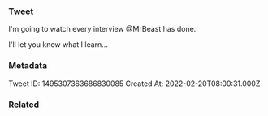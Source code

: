 ### Tweet
I'm going to watch every interview @MrBeast has done.

I'll let you know what I learn...

### Metadata
Tweet ID: 1495307363686830085
Created At: 2022-02-20T08:00:31.000Z

### Related

